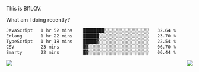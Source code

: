 This is BI1LQV.

What am I doing recently?

<!--START_SECTION:waka-->

```txt
JavaScript   1 hr 52 mins    ████████░░░░░░░░░░░░░░░░░   32.64 %
Erlang       1 hr 22 mins    ██████░░░░░░░░░░░░░░░░░░░   23.70 %
TypeScript   1 hr 18 mins    █████▓░░░░░░░░░░░░░░░░░░░   22.54 %
CSV          23 mins         █▓░░░░░░░░░░░░░░░░░░░░░░░   06.70 %
Smarty       22 mins         █▓░░░░░░░░░░░░░░░░░░░░░░░   06.44 %
```

<!--END_SECTION:waka-->
<img align="right" src="https://github-readme-stats.vercel.app/api?username=bi1lqv&show_icons=true&count_private=true">

<img src="https://metrics.lecoq.io/bi1lqv?template=classic&base.activity=0&base.community=0&base.repositories=0&base.metadata=0&isocalendar=1&base=header%2C%20activity%2C%20community%2C%20repositories%2C%20metadata&base.indepth=false&base.hireable=false&isocalendar=false&isocalendar.duration=full-year&config.timezone=Asia%2FShanghai">
